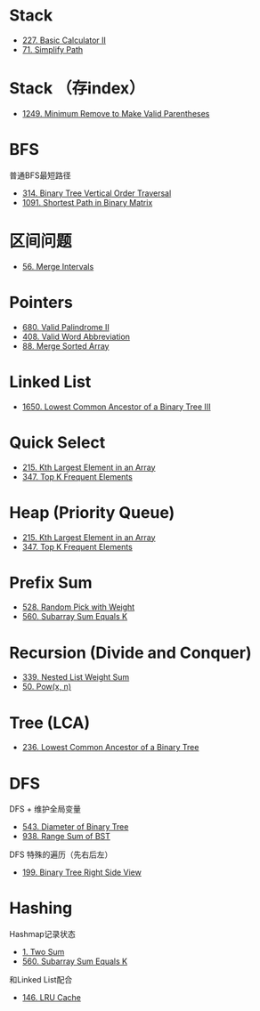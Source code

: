 # Stack
- [227. Basic Calculator II](https://leetcode.com/problems/basic-calculator-ii/)
- [71. Simplify Path](https://leetcode.com/problems/simplify-path/)

# Stack （存index）
- [1249. Minimum Remove to Make Valid Parentheses](https://leetcode.com/problems/minimum-remove-to-make-valid-parentheses/)

# BFS

 普通BFS最短路径
- [314. Binary Tree Vertical Order Traversal](https://leetcode.com/problems/binary-tree-vertical-order-traversal/)
- [1091. Shortest Path in Binary Matrix](https://leetcode.com/problems/shortest-path-in-binary-matrix/)

# 区间问题
- [56. Merge Intervals](https://leetcode.com/problems/merge-intervals/)

# Pointers
- [680. Valid Palindrome II](https://leetcode.com/problems/valid-palindrome-ii/)
- [408. Valid Word Abbreviation](https://leetcode.com/problems/valid-word-abbreviation/)
- [88. Merge Sorted Array](https://leetcode.com/problems/merge-sorted-array/)

# Linked List
- [1650. Lowest Common Ancestor of a Binary Tree III](https://leetcode.com/problems/lowest-common-ancestor-of-a-binary-tree-iii/)

# Quick Select
- [215. Kth Largest Element in an Array](https://leetcode.com/problems/kth-largest-element-in-an-array/)
- [347. Top K Frequent Elements](https://leetcode.com/problems/top-k-frequent-elements/)

# Heap (Priority Queue)
- [215. Kth Largest Element in an Array](https://leetcode.com/problems/kth-largest-element-in-an-array/)
- [347. Top K Frequent Elements](https://leetcode.com/problems/top-k-frequent-elements/)

# Prefix Sum
- [528. Random Pick with Weight](https://leetcode.com/problems/random-pick-with-weight/)
- [560. Subarray Sum Equals K](https://leetcode.com/problems/subarray-sum-equals-k/)

# Recursion (Divide and Conquer)
- [339. Nested List Weight Sum](https://leetcode.com/problems/nested-list-weight-sum/)
- [50. Pow(x, n)](https://leetcode.com/problems/powx-n/)

# Tree (LCA)
- [236. Lowest Common Ancestor of a Binary Tree](https://leetcode.com/problems/lowest-common-ancestor-of-a-binary-tree/)

# DFS

 DFS + 维护全局变量
- [543. Diameter of Binary Tree](https://leetcode.com/problems/diameter-of-binary-tree/)
- [938. Range Sum of BST](https://leetcode.com/problems/range-sum-of-bst/)

 DFS 特殊的遍历（先右后左）
- [199. Binary Tree Right Side View](https://leetcode.com/problems/binary-tree-right-side-view/)

# Hashing

 Hashmap记录状态
- [1. Two Sum](https://leetcode.com/problems/two-sum/)
- [560. Subarray Sum Equals K](https://leetcode.com/problems/subarray-sum-equals-k/)

 和Linked List配合
- [146. LRU Cache](https://leetcode.com/problems/lru-cache/)
